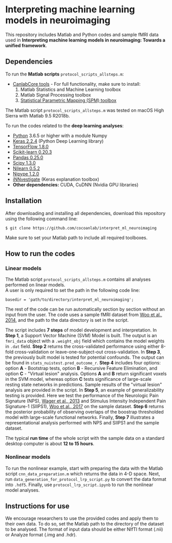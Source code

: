 # Interpreting machine learning models in neuroimaging
This repository includes Matlab and Python codes and sample fMRI data used in **Interpreting machine learning models in neuroimaging: Towards a unified framework**.  
## Dependencies
To run the **Matlab scripts** `protocol_scripts_allsteps.m`: 

+ [CanlabCore tools](https://github.com/canlab/CanlabCore) - For full functionality, make sure to install:
	1. Matlab Statistics and Machine Learning toolbox
	2. Matlab Signal Processing toolbox
	3. [Statistical Parametric Mapping (SPM) toolbox](https://www.fil.ion.ucl.ac.uk/spm/) 

The Matlab script `protocol_scripts_allsteps.m` was tested on macOS High Sierra with Matlab 9.5 R2018b.

To run the codes related to the **deep learning analyses**:  

+ [Python](https://www.python.org/downloads/) 3.6.5 or higher with a module Numpy
+ [Keras 2.2.4](https://keras.io) (Python Deep Learning library) 
+ [TensorFlow 1.8.0](https://www.tensorflow.org/install/) 
+ [Scikit-learn 0.20.3](https://scikit-learn.org/stable/install.html) 
+ [Pandas 0.25.0](https://pandas.pydata.org/pandas-docs/stable/install.html) 
+ [Scipy 1.3.0](https://www.tensorflow.org/install/) 
+ [Nilearn 0.5.2](http://nilearn.github.io/introduction.html#installation) 
+ [Nipype 1.2.0](https://nipype.readthedocs.io/en/latest/users/install.html) 
+ [iNNvestigate](https://github.com/albermax/innvestigate) (Keras explanation toolbox)
+ **Other dependencies:** CUDA, CuDNN (Nvidia GPU libraries)


## Installation
After downloading and installing all dependencies, download this repository using the following command line:  
```
$ git clone https://github.com/cocoanlab/interpret_ml_neuroimaging
```  

Make sure to set your Matlab path to include all required toolboxes.  

## How to run the codes
### Linear models 
The Matlab script `protocol_scripts_allsteps.m` contains all analyses performed on linear models.  
A user is only required to set the path in the following code line:
```
basedir = 'path/to/directory/interpret_ml_neuroimaging';
```  

The rest of the code can be run automatically section by section without an input from the user. The code uses a sample fMRI dataset from [Woo et al., 2014](https://www.nature.com/articles/ncomms6380), and the path to the data directory is set in the script.  

The script includes **7 steps** of model development and interpretation. In **Step 1**, a Support Vector Machine (SVM) Model is built. The output is an `fmri_data` object with a `.weight_obj` field which contains the model weights in `.dat` field. **Step 2** returns the cross-validated performance using either 8-fold cross-validation or leave-one-subject-out cross-validation. In **Step 3**, the previously built model is tested for potential confounds. The output can be found in `stats_nuistest.pred_outcome_r`. **Step 4** includes four options: option **A** - Bootstrap tests, option **B** - Recursive Feature Elimination, and option **C** - "Virtual lesion" analysis. Options **A** and **B** return significant voxels in the SVM model, whereas option **C** tests significance of large-scale resting state networks in predictions. Sample results of the "virtual lesion" analysis are provided in the script. In **Step 5**, an example of generalizability testing is provided. Here we test the performance of the Neurologic Pain Signature (NPS), [Wager et al., 2013](https://www.nejm.org/doi/full/10.1056/NEJMoa1204471) and Stimulus Intensity Independent Pain Signature-1 (SIIPS1), [Woo et al., 2017](https://www.nature.com/articles/ncomms14211) on the sample dataset. **Step 6** returns the posterior probability of observing overlaps of the boostrap thresholded model with large-scale functional networks. Finally, **Step 7** illustrates a representational analysis performed with NPS and SIIPS1 and the sample dataset.  

The typical **run time** of the whole script with the sample data on a standard desktop computer is about **12 to 15 hours**.

### Nonlinear models  
To run the nonlinear example, start with preparing the data with the Matlab script `cnn_data_preparation.m` which returns the data in 4-D space. Next, run `data_generation_for_protocol_lrp_script.py` to convert the data format into `.hdf5`. Finally, use `protocol_lrp_script.ipynb` to run the nonlinear model analyses.
## Instructions for use
We encourage researchers to use the provided codes and apply them to their own data. To do so, set the Matlab path to the directory of the dataset to be analysed. The format of input data should be either NIfTI format (.nii) or Analyze format (.img and .hdr).
